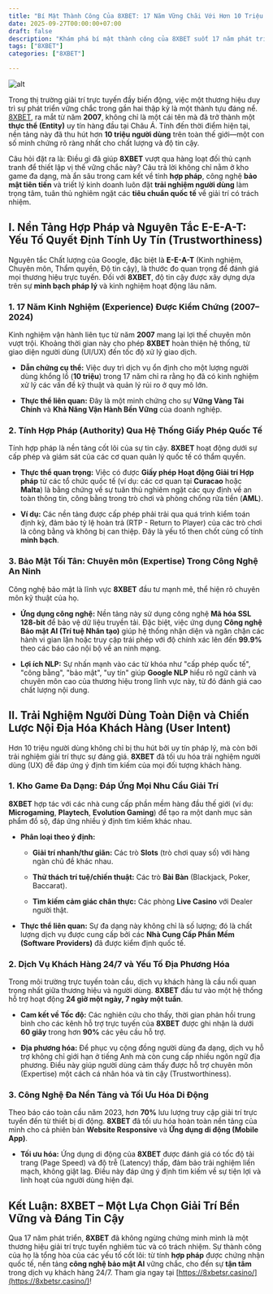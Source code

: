 ```yaml
---
title: "Bí Mật Thành Công Của 8XBET: 17 Năm Vững Chãi Với Hơn 10 Triệu Người Dùng"
date: 2025-09-27T00:00:00+07:00
draft: false
description: "Khám phá bí mật thành công của 8XBET suốt 17 năm phát triển, chinh phục hơn 10 triệu người dùng toàn cầu nhờ uy tín, công nghệ và dịch vụ vượt trội."
tags: ["8XBET"]
categories: ["8XBET"]

---
```

![alt](https://i.postimg.cc/RZZ8fzf1/8xbetsrcasino.jpg)


Trong thị trường giải trí trực tuyến đầy biến động, việc một thương hiệu duy trì sự phát triển vững chắc trong gần hai thập kỷ là một thành tựu đáng nể. [8XBET](https://8xbetsr.casino/), ra mắt từ năm **2007**, không chỉ là một cái tên mà đã trở thành một **thực thể (Entity)** uy tín hàng đầu tại Châu Á. Tính đến thời điểm hiện tại, nền tảng này đã thu hút hơn **10 triệu người dùng** trên toàn thế giới—một con số minh chứng rõ ràng nhất cho chất lượng và độ tin cậy.

Câu hỏi đặt ra là: Điều gì đã giúp **8XBET** vượt qua hàng loạt đối thủ cạnh tranh để thiết lập vị thế vững chắc này? Câu trả lời không chỉ nằm ở kho game đa dạng, mà ẩn sâu trong cam kết về tính **hợp pháp**, công nghệ **bảo mật tiên tiến** và triết lý kinh doanh luôn đặt **trải nghiệm người dùng** làm trọng tâm, tuân thủ nghiêm ngặt các **tiêu chuẩn quốc tế** về giải trí có trách nhiệm.

## I. Nền Tảng Hợp Pháp và Nguyên Tắc E-E-A-T: Yếu Tố Quyết Định Tính Uy Tín (Trustworthiness)

Nguyên tắc Chất lượng của Google, đặc biệt là **E-E-A-T** (Kinh nghiệm, Chuyên môn, Thẩm quyền, Độ tin cậy), là thước đo quan trọng để đánh giá mọi thương hiệu trực tuyến. Đối với **8XBET**, độ tin cậy được xây dựng dựa trên sự **minh bạch pháp lý** và kinh nghiệm hoạt động lâu năm.

### 1\. 17 Năm Kinh Nghiệm (Experience) Được Kiểm Chứng (2007–2024)

Kinh nghiệm vận hành liên tục từ năm **2007** mang lại lợi thế chuyên môn vượt trội. Khoảng thời gian này cho phép **8XBET** hoàn thiện hệ thống, từ giao diện người dùng (UI/UX) đến tốc độ xử lý giao dịch.

*   **Dẫn chứng cụ thể:** Việc duy trì dịch vụ ổn định cho một lượng người dùng khổng lồ (**10 triệu**) trong 17 năm chỉ ra rằng họ đã có kinh nghiệm xử lý các vấn đề kỹ thuật và quản lý rủi ro ở quy mô lớn.
    
*   **Thực thể liên quan:** Đây là một minh chứng cho sự **Vững Vàng Tài Chính** và **Khả Năng Vận Hành Bền Vững** của doanh nghiệp.
    

### 2\. Tính Hợp Pháp (Authority) Qua Hệ Thống Giấy Phép Quốc Tế

Tính hợp pháp là nền tảng cốt lõi của sự tin cậy. **8XBET** hoạt động dưới sự cấp phép và giám sát của các cơ quan quản lý quốc tế có thẩm quyền.

*   **Thực thể quan trọng:** Việc có được **Giấy phép Hoạt động Giải trí Hợp pháp** từ các tổ chức quốc tế (ví dụ: các cơ quan tại **Curacao** hoặc **Malta**) là bằng chứng về sự tuân thủ nghiêm ngặt các quy định về an toàn thông tin, công bằng trong trò chơi và phòng chống rửa tiền (**AML**).
    
*   **Ví dụ:** Các nền tảng được cấp phép phải trải qua quá trình kiểm toán định kỳ, đảm bảo tỷ lệ hoàn trả (RTP - Return to Player) của các trò chơi là công bằng và không bị can thiệp. Đây là yếu tố then chốt củng cố tính **minh bạch**.
    

### 3\. Bảo Mật Tối Tân: Chuyên môn (Expertise) Trong Công Nghệ An Ninh

Công nghệ bảo mật là lĩnh vực **8XBET** đầu tư mạnh mẽ, thể hiện rõ chuyên môn kỹ thuật của họ.

*   **Ứng dụng công nghệ:** Nền tảng này sử dụng công nghệ **Mã hóa SSL 128-bit** để bảo vệ dữ liệu truyền tải. Đặc biệt, việc ứng dụng **Công nghệ Bảo mật AI (Trí tuệ Nhân tạo)** giúp hệ thống nhận diện và ngăn chặn các hành vi gian lận hoặc truy cập trái phép với độ chính xác lên đến **99.9%** theo các báo cáo nội bộ về an ninh mạng.
    
*   **Lợi ích NLP:** Sự nhấn mạnh vào các từ khóa như "cấp phép quốc tế", "công bằng", "bảo mật", "uy tín" giúp **Google NLP** hiểu rõ ngữ cảnh và chuyên môn cao của thương hiệu trong lĩnh vực này, từ đó đánh giá cao chất lượng nội dung.
    

## II. Trải Nghiệm Người Dùng Toàn Diện và Chiến Lược Nội Địa Hóa Khách Hàng (User Intent)

Hơn 10 triệu người dùng không chỉ bị thu hút bởi uy tín pháp lý, mà còn bởi trải nghiệm giải trí thực sự đáng giá. **8XBET** đã tối ưu hóa trải nghiệm người dùng (UX) để đáp ứng ý định tìm kiếm của mọi đối tượng khách hàng.

### 1\. Kho Game Đa Dạng: Đáp Ứng Mọi Nhu Cầu Giải Trí

**8XBET** hợp tác với các nhà cung cấp phần mềm hàng đầu thế giới (ví dụ: **Microgaming**, **Playtech**, **Evolution Gaming**) để tạo ra một danh mục sản phẩm đồ sộ, đáp ứng nhiều ý định tìm kiếm khác nhau.

*   **Phân loại theo ý định:**
    
    *   **Giải trí nhanh/thư giãn:** Các trò **Slots** (trò chơi quay số) với hàng ngàn chủ đề khác nhau.
        
    *   **Thử thách trí tuệ/chiến thuật:** Các trò **Bài Bàn** (Blackjack, Poker, Baccarat).
        
    *   **Tìm kiếm cảm giác chân thực:** Các phòng **Live Casino** với Dealer người thật.
        
*   **Thực thể liên quan:** Sự đa dạng này không chỉ là số lượng; đó là chất lượng dịch vụ được cung cấp bởi các **Nhà Cung Cấp Phần Mềm (Software Providers)** đã được kiểm định quốc tế.
    

### 2\. Dịch Vụ Khách Hàng 24/7 và Yếu Tố Địa Phương Hóa

Trong môi trường trực tuyến toàn cầu, dịch vụ khách hàng là cầu nối quan trọng nhất giữa thương hiệu và người dùng. **8XBET** đầu tư vào một hệ thống hỗ trợ hoạt động **24 giờ một ngày, 7 ngày một tuần**.

*   **Cam kết về Tốc độ:** Các nghiên cứu cho thấy, thời gian phản hồi trung bình cho các kênh hỗ trợ trực tuyến của **8XBET** được ghi nhận là dưới **60 giây** trong hơn **90%** các yêu cầu hỗ trợ.
    
*   **Địa phương hóa:** Để phục vụ cộng đồng người dùng đa dạng, dịch vụ hỗ trợ không chỉ giới hạn ở tiếng Anh mà còn cung cấp nhiều ngôn ngữ địa phương. Điều này giúp người dùng cảm thấy được hỗ trợ chuyên môn (Expertise) một cách cá nhân hóa và tin cậy (Trustworthiness).
    

### 3\. Công Nghệ Đa Nền Tảng và Tối Ưu Hóa Di Động

Theo báo cáo toàn cầu năm 2023, hơn **70%** lưu lượng truy cập giải trí trực tuyến đến từ thiết bị di động. **8XBET** đã tối ưu hóa hoàn toàn nền tảng của mình cho cả phiên bản **Website Responsive** và **Ứng dụng di động (Mobile App)**.

*   **Tối ưu hóa:** Ứng dụng di động của **8XBET** được đánh giá có tốc độ tải trang (Page Speed) và độ trễ (Latency) thấp, đảm bảo trải nghiệm liền mạch, không giật lag. Điều này đáp ứng ý định tìm kiếm về sự tiện lợi và linh hoạt của người dùng hiện đại.
    

## Kết Luận: 8XBET – Một Lựa Chọn Giải Trí Bền Vững và Đáng Tin Cậy

Qua 17 năm phát triển, **8XBET** đã không ngừng chứng minh mình là một thương hiệu giải trí trực tuyến nghiêm túc và có trách nhiệm. Sự thành công của họ là tổng hòa của các yếu tố cốt lõi: từ tính **hợp pháp** được chứng nhận quốc tế, nền tảng **công nghệ bảo mật AI** vững chắc, cho đến sự **tận tâm** trong dịch vụ khách hàng 24/7. Tham gia ngay tại [https://8xbetsr.casino/](https://8xbetsr.casino/)!